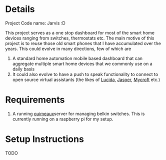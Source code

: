 Details
=======

Project Code name: Jarvis :D

This project serves as a one stop dashboard for most of the smart home devices ranging from switches, thermostats etc. 
The main motive of this project is to reuse those old smart phones that I have accumulated over the years. This could 
 evolve in many directions, few of which are
  1. A standard home automation mobile based dashboard that can aggregate multiple smart home devices that we commonly use on a daily basis
  2. It could also evolve to have a push to speak functionality to connect to open source  virtual assistants 
 (the likes of [Lucida](http://lucida.ai/), [Jasper](https://jasperproject.github.io/), [Mycroft](https://github.com/MycroftAI) etc.)
 
Requirements
============
 
 1. A running [ouimeaux](https://ouimeaux.readthedocs.io/en/latest/)server for managing belkin switches. This is currently running on a
  raspberry pi for my setup. 

Setup Instructions
==================
TODO
